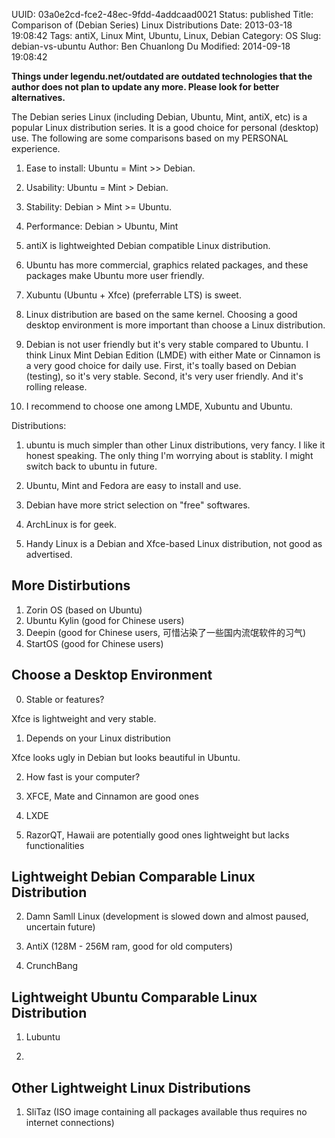UUID: 03a0e2cd-fce2-48ec-9fdd-4addcaad0021
Status: published
Title: Comparison of (Debian Series) Linux Distributions
Date: 2013-03-18 19:08:42
Tags: antiX, Linux Mint, Ubuntu, Linux, Debian
Category: OS
Slug: debian-vs-ubuntu
Author: Ben Chuanlong Du
Modified: 2014-09-18 19:08:42

**Things under legendu.net/outdated are outdated technologies that the author does not plan to update any more. Please look for better alternatives.**
 

The Debian series Linux 
(including Debian, Ubuntu, Mint, antiX, etc) is a popular Linux distribution series. 
It is a good choice for personal (desktop) use. 
The following are some comparisons based on my PERSONAL experience.

1. Ease to install: Ubuntu = Mint >> Debian.

2. Usability: Ubuntu = Mint > Debian.

2. Stability: Debian > Mint >= Ubuntu.

3. Performance: Debian > Ubuntu, Mint

4. antiX is lightweighted Debian compatible Linux distribution.

5. Ubuntu has more commercial, graphics related packages,
and these packages make Ubuntu more user friendly.
6. Xubuntu (Ubuntu + Xfce) (preferrable LTS) is sweet.

7. Linux distribution are based on the same kernel. 
Choosing a good desktop environment is more important than choose a Linux distribution.

8. Debian is not user friendly but it's very stable compared to Ubuntu. 
I think Linux Mint Debian Edition (LMDE) with either Mate or Cinnamon 
is a very good choice for daily use.
First, it's toally based on Debian (testing), so it's very stable. 
Second, it's very user friendly.
And it's rolling release.

9. I recommend to choose one among LMDE, Xubuntu and Ubuntu.

Distributions:

1. ubuntu is much simpler than other Linux distributions, very fancy. 
I like it honest speaking. 
The only thing I'm worrying about is stablity. I might switch back to ubuntu in future. 

1. Ubuntu, Mint and Fedora are easy to install and use. 

2. Debian have more strict selection on "free" softwares.

3. ArchLinux is for geek. 

3. Handy Linux is a Debian and Xfce-based Linux distribution,
not good as advertised.


## More Distirbutions

1. Zorin OS (based on Ubuntu)
2. Ubuntu Kylin (good for Chinese users)
2. Deepin (good for Chinese users, 可惜沾染了一些国内流氓软件的习气)
3. StartOS (good for Chinese users)


## Choose a Desktop Environment

0. Stable or features?

Xfce is lightweight and very stable.

1. Depends on your Linux distribution

Xfce looks ugly in Debian but looks beautiful in Ubuntu.

2. How fast is your computer?

3. XFCE, Mate and Cinnamon are good ones

4. LXDE 

5. RazorQT, Hawaii are potentially good ones
lightweight but lacks functionalities


## Lightweight Debian Comparable Linux Distribution

2. Damn Samll Linux (development is slowed down and almost paused, uncertain future)

1. AntiX (128M - 256M ram, good for old computers)

3. CrunchBang 

## Lightweight Ubuntu Comparable Linux Distribution

1. Lubuntu

2. 

## Other Lightweight Linux Distributions

1. SliTaz (ISO image containing all packages available thus requires no internet connections)


